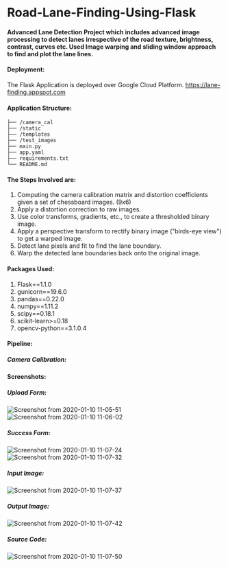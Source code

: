 # Road-Lane-Finding-Using-Flask


#### Advanced Lane Detection Project which includes advanced image processing to detect lanes irrespective of the road texture, brightness, contrast, curves etc. Used Image warping and sliding window approach to find and plot the lane lines.

#### Deployment:

The Flask Application is deployed over Google Cloud Platform. https://lane-finding.appspot.com

#### Application Structure:


    ├── /camera_cal  
    ├── /static                    
    ├── /templates                 
    ├── /test_images                    
    ├── main.py                   
    ├── app.yaml
    ├── requirements.txt
    └── README.md
    

#### The Steps Involved are:

1. Computing the camera calibration matrix and distortion coefficients given a set of chessboard images. (9x6)
2. Apply a distortion correction to raw images.
3. Use color transforms, gradients, etc., to create a thresholded binary image.
4. Apply a perspective transform to rectify binary image ("birds-eye view") to get a warped image.
5. Detect lane pixels and fit to find the lane boundary.
6. Warp the detected lane boundaries back onto the original image.

#### Packages Used:

1. Flask==1.1.0
2. gunicorn==19.6.0
3. pandas==0.22.0
4. numpy==1.11.2
5. scipy==0.18.1
6. scikit-learn>=0.18
7. opencv-python==3.1.0.4


#### Pipeline:

##### Camera Calibration:


#### Screenshots:


##### Upload Form:

![Screenshot from 2020-01-10 11-05-51](https://user-images.githubusercontent.com/34116562/72128639-928dc980-3399-11ea-9e6a-429f6dff8042.png)
![Screenshot from 2020-01-10 11-06-02](https://user-images.githubusercontent.com/34116562/72128642-93bef680-3399-11ea-9158-928453101e2a.png)

##### Success Form:

![Screenshot from 2020-01-10 11-07-24](https://user-images.githubusercontent.com/34116562/72128644-9588ba00-3399-11ea-9d55-802e535dbde1.png)
![Screenshot from 2020-01-10 11-07-32](https://user-images.githubusercontent.com/34116562/72128646-97527d80-3399-11ea-9eae-404c9b3acc5f.png)

##### Input Image:

![Screenshot from 2020-01-10 11-07-37](https://user-images.githubusercontent.com/34116562/72128648-991c4100-3399-11ea-82c4-3367aceb3b4c.png)

##### Output Image:

![Screenshot from 2020-01-10 11-07-42](https://user-images.githubusercontent.com/34116562/72128649-99b4d780-3399-11ea-974c-17640eb19489.png)

##### Source Code:

![Screenshot from 2020-01-10 11-07-50](https://user-images.githubusercontent.com/34116562/72128652-9c173180-3399-11ea-9759-503b79727b25.png)
